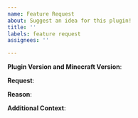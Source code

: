 ```yaml
---
name: Feature Request
about: Suggest an idea for this plugin!
title: ''
labels: feature request
assignees: ''

---
```


**Plugin Version and Minecraft Version**:
<!-- Make sure you are using the latest iShop version! Also specify which Minecraft Java version -->

**Request**:
<!-- A clear and concise description of what you would like to be added to this plugin -->

**Reason**:
<!-- Explain why you want this feature to be added -->

**Additional Context**:
<!-- Add any other context, information, or screenshots about the feature request here -->
